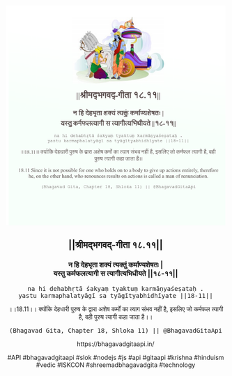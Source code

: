 <img src="../../asset/BG_18_11.png"/>
<center><h2>||श्रीमद्‍भगवद्‍-गीता १८.११||</h2>
<h3>न हि देहभृता शक्यं त्यक्तुं कर्माण्यशेषतः |<br/>यस्तु कर्मफलत्यागी स त्यागीत्यभिधीयते ||१८-११||</h3>
<pre>na hi dehabhṛtā śakyaṃ tyaktuṃ karmāṇyaśeṣataḥ .<br/>yastu karmaphalatyāgī sa tyāgītyabhidhīyate ||18-11||</pre>
<p>।।18.11।। क्योंकि देहधारी पुरुष के द्वारा अशेष कर्मों का त्याग संभव नहीं है, इसलिए जो कर्मफल त्यागी है, वही पुरुष त्यागी कहा जाता है।।</p>
<pre>(Bhagavad Gita, Chapter 18, Shloka 11) || @BhagavadGitaApi</pre><p>https://bhagavadgitaapi.in/</p><p>#API #bhagavadgitaapi #slok #nodejs #js #api #gitaapi #krishna #hinduism #vedic #ISKCON #shreemadbhagavadgita #technology</p></center>